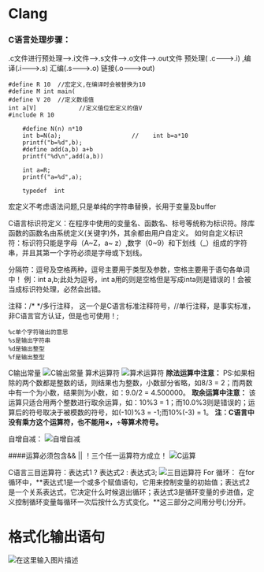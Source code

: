 # Clang

### C语言处理步骤：
 .c文件进行预处理-->.i文件-->.s文件-->.o文件-->.out文件
   预处理( .c--->.i) ,编译(.i--->.s)            汇编(.s--->.o)        链接(.o--->out)

```
#define R 10  //宏定义,在编译时会被替换为10
#define M int main(
#define V 20  //定义数组值
int a[V]            //定义值位宏定义的值V
#include R 10

    #define N(n) n*10
    int b=N(a);                    //    int b=a*10
    printf("b=%d",b);
    #define add(a,b) a+b
    printf("%d\n",add(a,b))

    int a=R;
    printf("a=%d",a);

    typedef  int
```
宏定义不考虑语法问题,只是单纯的字符串替换，长用于变量及buffer

C语言标识符定义：在程序中使用的变量名、函数名、标号等统称为标识符。除库函数的函数名由系统定义(关键字)外，其余都由用户自定义。
如何自定义标识符：标识符只能是字母（A~Z，a~ z）,数字（0~9）和下划线（_）组成的字符串，并且其第一个字符必须是字母或下划线。

分隔符：逗号及空格两种，逗号主要用于类型及参数，空格主要用于语句各单词中！
例：int a,b;此处为逗号，int a用的则是空格但是写成inta则是错误的！会被当成标识符处理，必然会出错。

注释：/* */多行注释， 这一个是C语言标准注释符号，//单行注释，是事实标准，非C语言官方认证，但是也可使用！;
```
%c单个字符输出的意思
%s是输出字符串
%d是输出整型
%f是输出整型
```
C输出常量
![C输出常量][1]
算术运算符
![算术运算符][2]
**除法运算中注意：**
PS:如果相除的两个数都是整数的话，则结果也为整数，小数部分省略，如8/3 = 2；而两数中有一个为小数，结果则为小数，如：9.0/2 = 4.500000。
**取余运算中注意：**
该运算只适合用两个整数进行取余运算，如：10%3 = 1；而10.0%3则是错误的；运算后的符号取决于被模数的符号，如(-10)%3 = -1;而10%(-3) = 1。
**注：C语言中没有乘方这个运算符，也不能用×，÷等算术符号。**

自增自减：
![自增自减][3]

####运算必须包含&& || ！三个任一运算符方成立！
![C运算][4]

C语言三目运算符：表达式1 ? 表达式2 : 表达式3;
![ 三目运算符 ][5]
For 循环：
在for循环中，**表达式1是一个或多个赋值语句，它用来控制变量的初始值；表达式2是一个关系表达式，它决定什么时候退出循环；表达式3是循环变量的步进值，定义控制循环变量每循环一次后按什么方式变化。**这三部分之间用分号(;)分开。
# 格式化输出语句
![在这里输入图片描述][6]


  [1]: https://coding.net/api/project/107923/files/339556/imagePreview
  [2]: https://coding.net/api/project/107923/files/339593/imagePreview
  [3]: https://coding.net/api/project/107923/files/339597/imagePreview
  [4]: https://coding.net/api/project/107923/files/347523/imagePreview
  [5]: https://coding.net/api/project/107923/files/347525/imagePreview
  [6]: https://coding.net/api/project/107923/files/463081/imagePreview